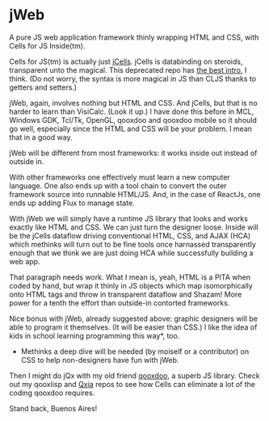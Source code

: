 # jWeb
A pure JS web application framework thinly wrapping HTML and CSS, with Cells for JS Inside(tm).

Cells for JS(tm) is actually just [jCells](https://github.com/kennytilton/jCells). jCells is databinding on steroids, transparent unto the magical. This deprecated repo has [the best intro](https://github.com/kennytilton/its-alive), I think. (Do not worry, the syntax is more magical in JS than CLJS thanks to getters and setters.)

jWeb, again, involves nothing but HTML and CSS. And jCells, but that is no harder to learn than VisiCalc. (Look it up.) I have done this before in MCL, Windows GDK, Tcl/Tk, OpenGL, qooxdoo and qooxdoo mobile so it should go well, especially since the HTML and CSS will be your problem. I mean that in a good way.

jWeb will be different from most frameworks: it works inside out instead of outside in.

With other frameworks one effectively must learn a new computer language. One also ends up with a tool chain to convert the outer framework source into runnable HTML/JS. And, in the case of ReactJs, one ends up adding Flux to manage state. 

With jWeb we will simply have a runtime JS library that looks and works exactly like HTML and CSS. We can just turn the designer loose. Inside will be the jCells dataflow driving conventional HTML, CSS, and AJAX (HCA) which methinks will turn out to be fine tools once harnassed transparently enough that we think we are just doing HCA while successfully building a web app. 

That paragraph needs work. What I mean is, yeah, HTML is a PITA when coded by hand, but wrap it thinly in JS objects which map isomorphically onto HTML tags and throw in transparent dataflow and Shazam! More power for a tenth the effort than outside-in contorted frameworks.

Nice bonus with jWeb, already suggested above: graphic designers will be able to program it themselves. (It will be easier than CSS.) I like the idea of kids in school learning programming this way*, too.

* Methinks a deep dive will be needed (by moiself or a contributor) on CSS to help non-designers have fun with jWeb. 

Then I might do jQx with my old friend [qooxdoo](http://www.qooxdoo.org/), a superb JS library. Check out my qooxlisp and [Qxia](https://github.com/kennytilton/qxia/wiki) repos to see how Cells can eliminate a lot of the coding qooxdoo requires.

Stand back, Buenos Aires!


